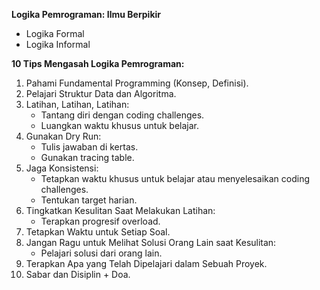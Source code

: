 **Logika Pemrograman: Ilmu Berpikir**
- Logika Formal
- Logika Informal

**10 Tips Mengasah Logika Pemrograman:**
1. Pahami Fundamental Programming (Konsep, Definisi).
2. Pelajari Struktur Data dan Algoritma.
3. Latihan, Latihan, Latihan:
   - Tantang diri dengan coding challenges.
   - Luangkan waktu khusus untuk belajar.
4. Gunakan Dry Run:
   - Tulis jawaban di kertas.
   - Gunakan tracing table.
5. Jaga Konsistensi:
   - Tetapkan waktu khusus untuk belajar atau menyelesaikan coding challenges.
   - Tentukan target harian.
6. Tingkatkan Kesulitan Saat Melakukan Latihan:
   - Terapkan progresif overload.
7. Tetapkan Waktu untuk Setiap Soal.
8. Jangan Ragu untuk Melihat Solusi Orang Lain saat Kesulitan:
   - Pelajari solusi dari orang lain.
9. Terapkan Apa yang Telah Dipelajari dalam Sebuah Proyek.
10. Sabar dan Disiplin + Doa.
